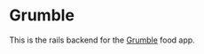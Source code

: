 # Grumble

This is the rails backend for the [Grumble](https://github.com/chriswillphoto/grumble) food app.
